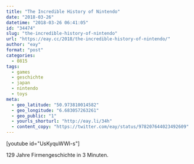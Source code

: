 ```yaml
---
title: "The Incredible History of Nintendo"
date: "2018-03-26"
datetime: "2018-03-26 06:41:05"
id: "34474"
slug: "the-incredible-history-of-nintendo"
url: "https://eay.cc/2018/the-incredible-history-of-nintendo/"
author: "eay"
format: "post"
categories:
  - 0815
tags:
  - games
  - geschichte
  - japan
  - nintendo
  - toys
meta:
  - geo_latitude: "50.973810014582"
  - geo_longitude: "6.683057263261"
  - geo_public: "1"
  - yourls_shorturl: "http://eay.li/34h"
  - content_copy: "https://twitter.com/eay/status/978207644023492609"
---
```


\[youtube id="UsKyquWWl-s"\]

129 Jahre Firmengeschichte in 3 Minuten.
